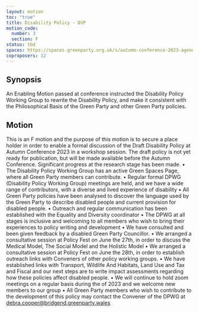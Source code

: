 ```yaml
---
layout: motion
toc: "true"
title: Disability Policy - DVP
motion_code:
  number: 3
  section: F
status: tbd
spaces: https://spaces.greenparty.org.uk/s/autumn-conference-2023-agenda-forum/post/post/view?id=10944
coproposers: 12
---
```

## Synopsis

An Enabling Motion passed at conference instructed the Disability Policy Working Group to rewrite the Disability Policy, and make it consistent with the Philosophical Basis of the Green Party and other Green Party policies.

## M﻿otion


This is an F motion and the purpose of this motion is to secure a place holder in order to enable a formal discussion of the Draft Disability Policy at Autumn Conference 2023 in a workshop session. The draft policy is not yet ready for publication, but will be made available before the Autumn Conference.
Significant progress at the research stage has been made. 
•	The Disability Policy Working Group has an active Green Spaces Page, where all Green Party members can contribute.
•	Regular formal DPWG (Disability Policy Working Group) meetings are held, and we have a wide range of contributors,  with a diverse and lived experience of disability
•	All Green Party policies have been analysed to discover the language used by the Green Party to describe disabled people and current provision for disabled people.
•	Outreach and regular communication has been established with the Equality and Diversity coordinator
•	The DPWG at all stages is inclusive and welcoming to all members who wish to bring their experiences to policy writing and development
•	We have consulted and been given feedback by a disabled Green Party Councillor.
•	We arranged a consultative session at Policy Fest on June the 27th, in order to discuss the Medical Model, The Social Model and the Holistic Model
•	We arranged a consultative session at Policy Fest on June the 28th, in order to establish outreach links with Conveners of other policy working groups. 
•	We have established links with Transport, Wildlife And Habitats, Land Use and Tax and Fiscal and our next steps are to write impact assessments regarding how these policies affect disabled people.
•	We will continue to hold zoom meetings on a regular basis during the  of 2023 and we welcome new members to our group
•	All Green Party members who wish to contribute to the development of this policy may contact the Convener of the DPWG at debra.cooper@bridgend.greenparty.wales